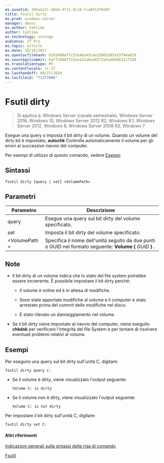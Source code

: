 ```yaml
---
ms.assetid: 385a2a7c-d6bd-4f11-9c18-fca0413f9e97
title: Fsutil dirty
ms.prod: windows-server
manager: dmoss
ms.author: toklima
author: toklima
ms.technology: storage
audience: IT Pro
ms.topic: article
ms.date: 10/16/2017
ms.openlocfilehash: 01b5490ef7c57e48a43cae15902e03a33794a826
ms.sourcegitcommit: 6aff3d88ff22ea141a6ea6572a5ad8dd6321f199
ms.translationtype: MT
ms.contentlocale: it-IT
ms.lasthandoff: 09/27/2019
ms.locfileid: "71377006"
---
```

# <a name="fsutil-dirty"></a>Fsutil dirty
>Si applica a: Windows Server (canale semestrale), Windows Server 2016, Windows 10, Windows Server 2012 R2, Windows 8.1, Windows Server 2012, Windows 8, Windows Server 2008 R2, Windows 7

Esegue una query o imposta il bit dirty di un volume. Quando un volume del dirty bit è impostato, **autochk** Controlla automaticamente il volume per gli errori al successivo riavvio del computer.

Per esempi di utilizzo di questo comando, vedere [Esempi](#BKMK_examples).

## <a name="syntax"></a>Sintassi

```
fsutil dirty {query | set} <VolumePath>
```

## <a name="parameters"></a>Parametri

|   Parametro   |                                                 Descrizione                                                  |
|---------------|--------------------------------------------------------------------------------------------------------------|
|     query     |                                  Esegue una query sul bit dirty del volume specificato.                                   |
|      set      |                                    Imposta il bit dirty del volume specificato.                                    |
| \<VolumePath > | Specifica il nome dell'unità seguito da due punti o GUID nel formato seguente: **Volume {** <em>GUID</em> **}** . |

## <a name="remarks"></a>Note

-   Il bit dirty di un volume indica che lo stato del file system potrebbe essere incoerente. È possibile impostare il bit dirty perché:

    -   Il volume è online ed è in attesa di modifiche.

    -   Sono state apportate modifiche al volume e il computer è stato arrestato prima del commit delle modifiche nel disco.

    -   È stato rilevato un danneggiamento nel volume.

-   Se il bit dirty viene impostato al riavvio del computer, viene eseguito **chkdsk** per verificare l'integrità del file System e per tentare di risolvere eventuali problemi relativi al volume.

## <a name="BKMK_examples"></a>Esempi
Per eseguire una query sul bit dirty sull'unità C, digitare:

```
fsutil dirty query c:
```

-   Se il volume è dirty, viene visualizzato l'output seguente:

    `Volume C: is dirty`

-   Se il volume non è dirty, viene visualizzato l'output seguente:

    `Volume C: is not dirty`

Per impostare il bit dirty sull'unità C, digitare:

```
fsutil dirty set C:
```

#### <a name="additional-references"></a>Altri riferimenti
[Indicazioni generali sulla sintassi della riga di comando](Command-Line-Syntax-Key.md)

[Fsutil](Fsutil.md)


